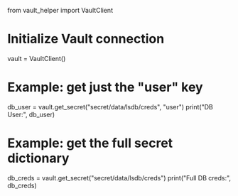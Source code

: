 from vault_helper import VaultClient

# Initialize Vault connection
vault = VaultClient()

# Example: get just the "user" key
db_user = vault.get_secret("secret/data/lsdb/creds", "user")
print("DB User:", db_user)

# Example: get the full secret dictionary
db_creds = vault.get_secret("secret/data/lsdb/creds")
print("Full DB creds:", db_creds)
